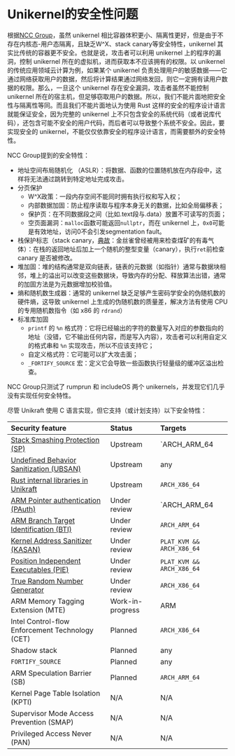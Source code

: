 # Unikernel的安全性问题

根据[NCC Group](https://research.nccgroup.com/wp-content/uploads/2020/07/ncc_group-assessing_unikernel_security.pdf)，虽然 unikernel 相比容器体积更小、隔离性更好，但是由于不存在内核态-用户态隔离，且缺乏W^X、stack canary等安全特性，unikernel 其实比传统的容器更不安全。也就是说，攻击者可以利用 unikernel 上的程序的漏洞，控制 unikernel 所在的虚拟机，进而获取本不应该拥有的权限。以 unikernel 的传统应用领域云计算为例，如果某个 unikernel 负责处理用户的敏感数据——它通过网络获取用户的数据，然后将计算结果通过网络发回，则它一定拥有读用户数据的权限。那么，一旦这个 unikernel 存在安全漏洞，攻击者虽然不能控制 unikernel 所在的宿主机，但足够窃取用户的数据。所以，我们不能片面地把安全性与隔离性等同。而且我们不能片面地认为使用 Rust 这样的安全的程序设计语言就能保证安全，因为完整的 unikernel 上不只包含安全的系统代码（或者说库代码），还包含可能不安全的用户代码，而后者可以导致整个系统不安全。因此，要实现安全的 unikernel，不能仅仅依靠安全的程序设计语言，而需要额外的安全特性。

NCC Group提到的安全特性：

- 地址空间布局随机化 （ASLR）：将数据、函数的位置随机放在内存段中，这样将无法通过跳转到特定地址完成攻击。
- 分页保护
  - W^X政策：一段内存空间不能同时拥有执行权和写入权；
  - 内部数据加固：防止程序读取与程序本身无关的数据，比如全局偏移表；
  - 保护页：在不同数据段之间（比如.text段与.data）放置不可读写的页面；
  - 空页面漏洞：`malloc`函数可能返回`nullptr`，而在 unikernel 上，`0x0`可能是有效地址，访问0不会引发segmentation fault。
- 栈保护标志（stack canary，[典故](https://en.wikipedia.org/wiki/Animal_sentinel#Historical_examples)：金丝雀曾经被用来检查煤矿的有毒气体）：在栈的返回地址后加上一个随机的整型变量（canary），执行`ret`前检查 canary 是否被修改。
- 堆加固：堆的结构通常是双向链表，链表的元数据（如指针）通常与数据块相邻，堆上的溢出可以改变这些数据块，导致内存的分配、释放算法出错，通常的加固方法是为元数据增加校验值。
- 熵和随机数生成器：通常的 unikernel 缺乏足够产生密码学安全的伪随机数的硬件熵，这导致 unikernel 上生成的伪随机数的质量差，解决方法有使用 CPU 的专用随机数指令（如 x86 的 `rdrand`）
- 标准库加固
  - `printf` 的 `%n` 格式符：它将已经输出的字符的数量写入对应的参数指向的地址（没错，它不输出任何内容，而是写入内容），攻击者可以利用自定义的格式串和 `%n` 实现攻击，所以不应该支持它；
  - 自定义格式符：它可能可以扩大攻击面；
  - `_FORTIFY_SOURCE` 宏：定义它会导致一些函数执行轻量级的缓冲区溢出检查。

NCC Group只测试了 rumprun 和 includeOS 两个 unikernels，并发现它们几乎没有实现任何安全特性。

尽管 Unikraft 使用 C 语言实现，但它支持（或计划支持）以下安全特性：

| Security feature                                             | Status           | Targets                      |
| :----------------------------------------------------------- | :--------------- | :--------------------------- |
| [Stack Smashing Protection (SP)](https://github.com/unikraft/unikraft/tree/staging/lib/uksp) | Upstream         | `ARCH_ARM_64 || ARCH_X86_64` |
| [Undefined Behavior Sanitization (UBSAN)](https://github.com/unikraft/unikraft/tree/staging/lib/ubsan) | Upstream         | any                          |
| [Rust internal libraries in Unikraft](https://github.com/unikraft/unikraft/tree/staging/lib/ukrust) | Upstream         | `ARCH_X86_64`                |
| [ARM Pointer authentication (PAuth)](https://unikraft.org/#) | Under review     | `ARCH_ARM_64 || ARCH_ARM_32` |
| [ARM Branch Target Identification (BTI)](https://github.com/unikraft/unikraft/pull/421) | Under review     | `ARCH_ARM_64`                |
| [Kernel Address Sanitizer (KASAN)](https://github.com/unikraft/unikraft/pull/191) | Under review     | `PLAT_KVM && ARCH_X86_64`    |
| [Position Independent Executables (PIE)](https://github.com/unikraft/unikraft/pull/239) | Under review     | `PLAT_KVM && ARCH_X86_64`    |
| [True Random Number Generator](https://unikraft.org/#)       | Under review     | `ARCH_X86_64`                |
| ARM Memory Tagging Extension (MTE)                           | Work-in-progress | ARM                          |
| Intel Control-flow Enforcement Technology (CET)              | Planned          | `ARCH_X86_64`                |
| Shadow stack                                                 | Planned          | any                          |
| `FORTIFY_SOURCE`                                             | Planned          | any                          |
| ARM Speculation Barrier (SB)                                 | Planned          | `ARCH_ARM_64`                |
| Kernel Page Table Isolation (KPTI)                           | N/A              | N/A                          |
| Supervisor Mode Access Prevention (SMAP)                     | N/A              | N/A                          |
| Privileged Access Never (PAN)                                | N/A              | N/A                          |
